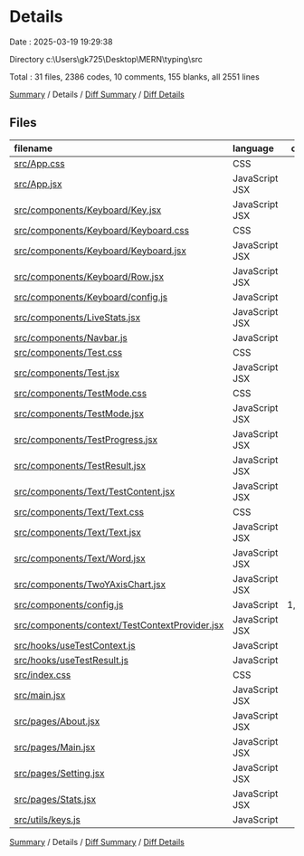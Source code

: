 # Details

Date : 2025-03-19 19:29:38

Directory c:\\Users\\gk725\\Desktop\\MERN\\typing\\src

Total : 31 files,  2386 codes, 10 comments, 155 blanks, all 2551 lines

[Summary](results.md) / Details / [Diff Summary](diff.md) / [Diff Details](diff-details.md)

## Files
| filename | language | code | comment | blank | total |
| :--- | :--- | ---: | ---: | ---: | ---: |
| [src/App.css](/src/App.css) | CSS | 63 | 1 | 5 | 69 |
| [src/App.jsx](/src/App.jsx) | JavaScript JSX | 26 | 1 | 5 | 32 |
| [src/components/Keyboard/Key.jsx](/src/components/Keyboard/Key.jsx) | JavaScript JSX | 28 | 0 | 3 | 31 |
| [src/components/Keyboard/Keyboard.css](/src/components/Keyboard/Keyboard.css) | CSS | 54 | 0 | 6 | 60 |
| [src/components/Keyboard/Keyboard.jsx](/src/components/Keyboard/Keyboard.jsx) | JavaScript JSX | 34 | 0 | 8 | 42 |
| [src/components/Keyboard/Row.jsx](/src/components/Keyboard/Row.jsx) | JavaScript JSX | 12 | 0 | 2 | 14 |
| [src/components/Keyboard/config.js](/src/components/Keyboard/config.js) | JavaScript | 6 | 0 | 1 | 7 |
| [src/components/LiveStats.jsx](/src/components/LiveStats.jsx) | JavaScript JSX | 87 | 0 | 11 | 98 |
| [src/components/Navbar.js](/src/components/Navbar.js) | JavaScript | 0 | 0 | 1 | 1 |
| [src/components/Test.css](/src/components/Test.css) | CSS | 131 | 1 | 11 | 143 |
| [src/components/Test.jsx](/src/components/Test.jsx) | JavaScript JSX | 186 | 2 | 17 | 205 |
| [src/components/TestMode.css](/src/components/TestMode.css) | CSS | 36 | 0 | 2 | 38 |
| [src/components/TestMode.jsx](/src/components/TestMode.jsx) | JavaScript JSX | 52 | 0 | 5 | 57 |
| [src/components/TestProgress.jsx](/src/components/TestProgress.jsx) | JavaScript JSX | 9 | 0 | 3 | 12 |
| [src/components/TestResult.jsx](/src/components/TestResult.jsx) | JavaScript JSX | 72 | 0 | 6 | 78 |
| [src/components/Text/TestContent.jsx](/src/components/Text/TestContent.jsx) | JavaScript JSX | 42 | 0 | 8 | 50 |
| [src/components/Text/Text.css](/src/components/Text/Text.css) | CSS | 62 | 0 | 2 | 64 |
| [src/components/Text/Text.jsx](/src/components/Text/Text.jsx) | JavaScript JSX | 42 | 1 | 5 | 48 |
| [src/components/Text/Word.jsx](/src/components/Text/Word.jsx) | JavaScript JSX | 41 | 2 | 6 | 49 |
| [src/components/TwoYAxisChart.jsx](/src/components/TwoYAxisChart.jsx) | JavaScript JSX | 190 | 0 | 6 | 196 |
| [src/components/config.js](/src/components/config.js) | JavaScript | 1,004 | 0 | 2 | 1,006 |
| [src/components/context/TestContextProvider.jsx](/src/components/context/TestContextProvider.jsx) | JavaScript JSX | 135 | 1 | 16 | 152 |
| [src/hooks/useTestContext.js](/src/hooks/useTestContext.js) | JavaScript | 9 | 0 | 2 | 11 |
| [src/hooks/useTestResult.js](/src/hooks/useTestResult.js) | JavaScript | 0 | 0 | 1 | 1 |
| [src/index.css](/src/index.css) | CSS | 35 | 0 | 6 | 41 |
| [src/main.jsx](/src/main.jsx) | JavaScript JSX | 5 | 0 | 2 | 7 |
| [src/pages/About.jsx](/src/pages/About.jsx) | JavaScript JSX | 5 | 0 | 3 | 8 |
| [src/pages/Main.jsx](/src/pages/Main.jsx) | JavaScript JSX | 5 | 0 | 3 | 8 |
| [src/pages/Setting.jsx](/src/pages/Setting.jsx) | JavaScript JSX | 5 | 0 | 3 | 8 |
| [src/pages/Stats.jsx](/src/pages/Stats.jsx) | JavaScript JSX | 5 | 0 | 3 | 8 |
| [src/utils/keys.js](/src/utils/keys.js) | JavaScript | 5 | 1 | 1 | 7 |

[Summary](results.md) / Details / [Diff Summary](diff.md) / [Diff Details](diff-details.md)